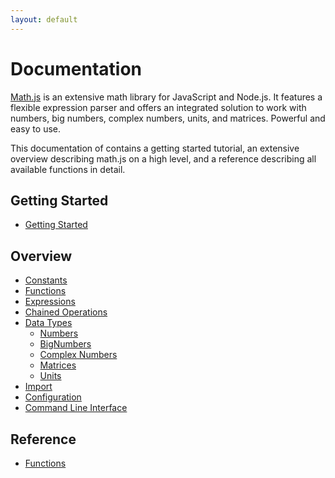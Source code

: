 ```yaml
---
layout: default
---
```


# Documentation

[Math.js](http://mathjs.org) is an extensive math library for JavaScript and Node.js.
It features a flexible expression parser and offers an integrated solution
to work with numbers, big numbers, complex numbers, units, and matrices.
Powerful and easy to use.

This documentation of contains a getting started tutorial,
an extensive overview describing math.js on a high level,
and a reference describing all available functions in detail.


## Getting Started

- [Getting Started](getting_started.html)


## Overview

- [Constants](constants.html)
- [Functions](functions.html)
- [Expressions](expressions.html)
- [Chained Operations](chained_operations.html)
- [Data Types](datatypes/index.html)
  - [Numbers](datatypes/numbers.html)
  - [BigNumbers](datatypes/bignumbers.html)
  - [Complex Numbers](datatypes/complex_numbers.html)
  - [Matrices](datatypes/matrices.html)
  - [Units](datatypes/units.html)
- [Import](import.html)
- [Configuration](configuration.html)
- [Command Line Interface](command_line_interface.html)


## Reference

  - [Functions](reference/functions)
